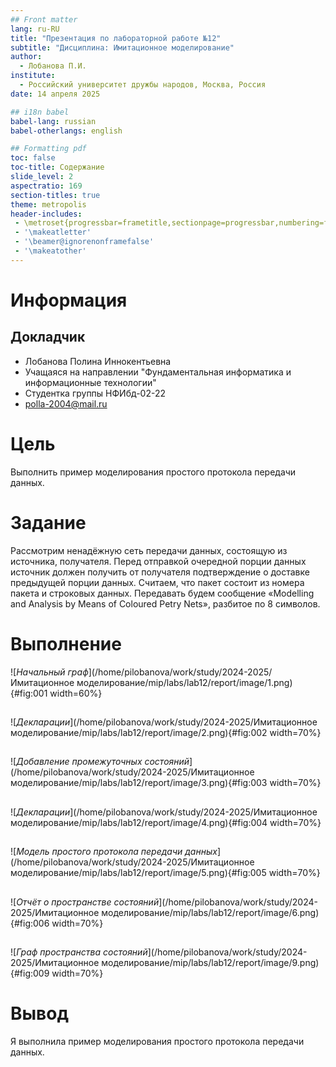 ```yaml
---
## Front matter
lang: ru-RU
title: "Презентация по лабораторной работе №12"
subtitle: "Дисциплина: Имитационное моделирование"
author:
  - Лобанова П.И.
institute:
  - Российский университет дружбы народов, Москва, Россия
date: 14 апреля 2025

## i18n babel
babel-lang: russian
babel-otherlangs: english

## Formatting pdf
toc: false
toc-title: Содержание
slide_level: 2
aspectratio: 169
section-titles: true
theme: metropolis
header-includes:
 - \metroset{progressbar=frametitle,sectionpage=progressbar,numbering=fraction}
 - '\makeatletter'
 - '\beamer@ignorenonframefalse'
 - '\makeatother'
---
```


# Информация

## Докладчик


  * Лобанова Полина Иннокентьевна
  * Учащаяся на направлении "Фундаментальная информатика и информационные технологии"
  * Студентка группы НФИбд-02-22
  * [polla-2004@mail.ru](polla-2004@mail.ru)
  
# Цель

Выполнить пример моделирования простого протокола передачи данных.

# Задание

Рассмотрим ненадёжную сеть передачи данных, состоящую из источника, получателя.
Перед отправкой очередной порции данных источник должен получить от получателя подтверждение о доставке предыдущей порции данных.
Считаем, что пакет состоит из номера пакета и строковых данных. Передавать будем сообщение «Modelling and Analysis by Means of Coloured Petry Nets», разбитое по 8 символов.

# Выполнение

![*Начальный граф*](/home/pilobanova/work/study/2024-2025/Имитационное моделирование/mip/labs/lab12/report/image/1.png){#fig:001 width=60%}

## 

![*Декларации*](/home/pilobanova/work/study/2024-2025/Имитационное моделирование/mip/labs/lab12/report/image/2.png){#fig:002 width=70%}

## 

![*Добавление промежуточных состояний*](/home/pilobanova/work/study/2024-2025/Имитационное моделирование/mip/labs/lab12/report/image/3.png){#fig:003 width=70%}

## 

![*Декларации*](/home/pilobanova/work/study/2024-2025/Имитационное моделирование/mip/labs/lab12/report/image/4.png){#fig:004 width=70%}

## 

![*Модель простого протокола передачи данных*](/home/pilobanova/work/study/2024-2025/Имитационное моделирование/mip/labs/lab12/report/image/5.png){#fig:005 width=70%}

## 

![*Отчёт о пространстве состояний*](/home/pilobanova/work/study/2024-2025/Имитационное моделирование/mip/labs/lab12/report/image/6.png){#fig:006 width=70%}

##

![*Граф пространства состояний*](/home/pilobanova/work/study/2024-2025/Имитационное моделирование/mip/labs/lab12/report/image/9.png){#fig:009 width=70%}


# Вывод

Я выполнила пример моделирования простого протокола передачи данных.

